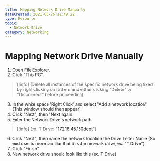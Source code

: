 ```yaml
---
title: Mapping Network Drive Manually
dateCreated: 2021-05-26T11:49:22
type: Resource
topic:
  - Network Drive
category: Networking
---
```

# Mapping Network Drive Manually

1.  Open File Explorer.
2.  Click "This PC".
> [!info] (Delete all instances of the specific network drive being fixed by right clicking on it/them and either clicking "Delete" or "Disconnect" before proceeding)
3.  In the white space 'Right Click' and select "Add a network location" (This window should then appear).
4.  Click "Next", then "Next again.
5.  Enter the Network Drive's network path
> [!info] (ex. T Drive: "[172.16.45.150dept](file://172.16.45.150/dept)")
6.  Click "Next", then name the network location the Drive Letter Name (So end user is more familiar that it is the network drive, ex. "T Drive")
7.  Click "Finish"
8.  New network drive should look like this (ex. T Drive)
